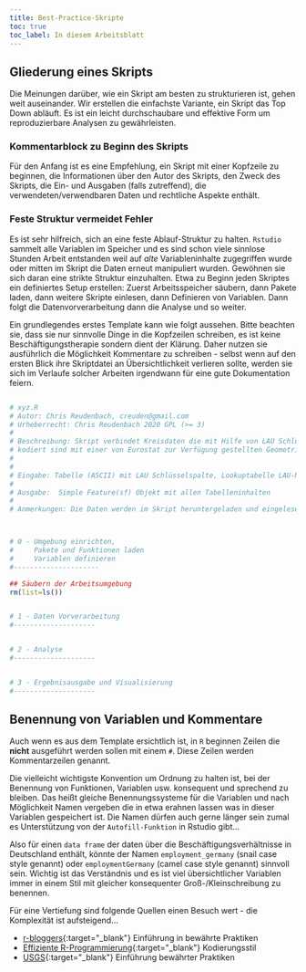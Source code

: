 ```yaml
---
title: Best-Practice-Skripte
toc: true
toc_label: In diesem Arbeitsblatt
---
```


## Gliederung eines Skripts

Die Meinungen darüber, wie ein Skript am besten zu strukturieren ist, gehen weit auseinander. Wir erstellen die einfachste Variante, ein Skript das Top Down abläuft. Es ist ein leicht durchschaubare und effektive Form um reproduzierbare Analysen zu gewährleisten.

### Kommentarblock zu Beginn des Skripts

Für den Anfang ist es eine Empfehlung, ein Skript mit einer Kopfzeile zu beginnen, die Informationen über den Autor des Skripts, den Zweck des Skripts, die Ein- und Ausgaben (falls zutreffend), die verwendeten/verwendbaren Daten und rechtliche Aspekte enthält. 

### Feste Struktur vermeidet Fehler
Es ist  sehr hilfreich, sich an eine feste Ablauf-Struktur zu halten. `Rstudio`  sammelt alle Variablen im Speicher und es sind schon viele sinnlose Stunden Arbeit entstanden weil auf *alte* Variableninhalte zugegriffen wurde oder mitten im Skript die Daten erneut manipuliert wurden. Gewöhnen sie sich daran eine strikte Struktur einzuhalten. Etwa zu Beginn jeden Skriptes ein definiertes Setup erstellen: Zuerst Arbeitsspeicher säubern, dann Pakete laden, dann weitere Skripte einlesen, dann Definieren von Variablen. Dann folgt die Datenvorverarbeitung dann die Analyse und so weiter.

Ein grundlegendes erstes Template kann wie folgt aussehen. Bitte beachten sie, dass sie nur sinnvolle Dinge in die Kopfzeilen schreiben, es ist keine Beschäftigungstherapie sondern dient der Klärung. Daher nutzen sie ausführlich die Möglichkeit Kommentare zu schreiben - selbst wenn auf den ersten Blick ihre Skriptdatei an Übersichtlichkeit verlieren sollte, werden sie sich im Verlaufe solcher Arbeiten irgendwann für eine gute Dokumentation feiern.



```r

# xyz.R 
# Autor: Chris Reudenbach, creuden@gmail.com
# Urheberrecht: Chris Reudenbach 2020 GPL (>= 3)
#
# Beschreibung: Skript verbindet Kreisdaten die mit Hilfe von LAU Schlüsseln
# kodiert sind mit einer von Eurostat zur Verfügung gestellten Geometrie.
#  
#
# Eingabe: Tabelle (ASCII) mit LAU Schlüsselspalte, Lookuptabelle LAU-NUTS, NUTS Geometrie in eine `GDAL` kompatiblen Dateiformat.
#
# Ausgabe:  Simple Feature(sf) Objekt mit allen Tabelleninhalten
#
# Anmerkungen: Die Daten werden im Skript heruntergeladen und eingelesen. Da diese mit statischen URLs und Dateinamen versehen sind müssen etwaige Veränderungen angepasst werden



# 0 - Umgebung einrichten, 
#     Pakete und Funktionen laden
#     Variablen definieren
#---------------------

## Säubern der Arbeitsumgebung
rm(list=ls())


# 1 - Daten Vorverarbeitung
#--------------------


# 2 - Analyse
#--------------------


# 3 - Ergebnisausgabe und Visualisierung 
#--------------------


```


## Benennung von Variablen und Kommentare


Auch wenn es aus dem Template ersichtlich ist, in `R` beginnen Zeilen die **nicht** ausgeführt werden sollen mit einem `#`. Diese Zeilen werden Kommentarzeilen genannt.

Die vielleicht wichtigste Konvention um Ordnung zu halten ist, bei der Benennung von Funktionen, Variablen usw. konsequent und sprechend zu bleiben. Das heißt gleiche Benennungssysteme für die Variablen und nach Möglichkeit Namen vergeben die in etwa erahnen lassen was in dieser Variablen gespeichert ist. Die Namen dürfen auch gerne länger sein zumal es Unterstützung von der `Autofill-Funktion` in Rstudio gibt...

Also für einen `data frame` der daten über die Beschäftigungsverhältnisse in Deutschland enthält, könnte der Namen `employment_germany` (snail case style genannt) oder `employmentGermany` (camel case style genannt) sinnvoll sein. Wichtig ist das Verständnis und es ist viel übersichtlicher Variablen immer in einem Stil mit gleicher konsequenter Groß-/Kleinschreibung zu benennen.



Für eine Vertiefung sind folgende Quellen einen Besuch wert - die Komplexität ist aufsteigend...<!--more-->
- [r-bloggers](https://www.r-bloggers.com/r-code-best-practices/){:target="_blank"} Einführung in bewährte Praktiken
- [Effiziente R-Programmierung](https://csgillespie.github.io/efficientR/coding-style.html){:target="_blank"} Kodierungsstil
- [USGS](https://owi.usgs.gov/blog/intro-best-practices/){:target="_blank"} Einführung bewährter Praktiken
